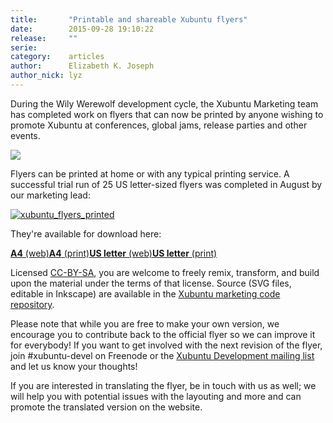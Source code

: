 ```yaml
---
title:       "Printable and shareable Xubuntu flyers"
date:        2015-09-28 19:10:22
release:     ""
serie:       
category:    articles
author:      Elizabeth K. Joseph
author_nick: lyz
---
```


During the Wily Werewolf development cycle, the Xubuntu Marketing team has completed work on flyers that can now be printed by anyone wishing to promote Xubuntu at conferences, global jams, release parties and other events.

![](/wp-content/uploads/2015/09/flyer-teaser.png)

Flyers can be printed at home or with any typical printing service. A successful trial run of 25 US letter-sized flyers was completed in August by our marketing lead:

[![xubuntu_flyers_printed](/wp-content/uploads/2015/09/xubuntu_flyers_printed-475x633.jpg)](/wp-content/uploads/2015/09/xubuntu_flyers_printed.jpg)

They're available for download here:

[**A4** (web)](/wp-content/uploads/2014/01/flyer_A4_web.pdf)[**A4** (print)](/wp-content/uploads/2014/01/flyer_A4_print.pdf)[**US letter** (web)](/wp-content/uploads/2014/01/flyer_USletter_web.pdf)[**US letter** (print)](/wp-content/uploads/2014/01/flyer_USletter_print.pdf)

Licensed [CC-BY-SA](https://creativecommons.org/licenses/by-sa/3.0/), you are welcome to freely remix, transform, and build upon the material under the terms of that license. Source (SVG files, editable in Inkscape) are available in the [Xubuntu marketing code repository](https://code.launchpad.net/xubuntu-marketing).

Please note that while you are free to make your own version, we encourage you to contribute back to the official flyer so we can improve it for everybody! If you want to get involved with the next revision of the flyer, join #xubuntu-devel on Freenode or the [Xubuntu Development mailing list](https://lists.ubuntu.com/mailman/listinfo/xubuntu-devel) and let us know your thoughts!

If you are interested in translating the flyer, be in touch with us as well; we will help you with potential issues with the layouting and more and can promote the translated version on the website.
